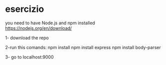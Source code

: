 # esercizio
you need to have Node.js and npm installed
https://nodejs.org/en/download/

1- download the repo

2-run this comands:
    npm install
    npm install express 
    npm install body-parser
    
3-  go to localhost:9000
